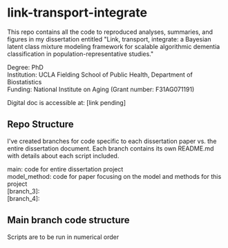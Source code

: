 # link-transport-integrate

This repo contains all the code to reproduced analyses, summaries, and figures in my dissertation entitled "Link, transport, integrate: a Bayesian latent class mixture modeling framework for scalable algorithmic dementia classification in population-representative studies." 

Degree: PhD <br>
Institution: UCLA Fielding School of Public Health, Department of Biostatistics <br>
Funding: National Institute on Aging (Grant number: F31AG071191)

Digital doc is accessible at: [link pending]

## Repo Structure
I've created branches for code specific to each dissertation paper vs. the entire dissertation document. Each branch contains its own README.md with details about each script included.

main: code for entire dissertation project <br>
model_method: code for paper focusing on the model and methods for this project <br>
[branch_3]: <br>
[branch_4]: <br>

## Main branch code structure
Scripts are to be run in numerical order
